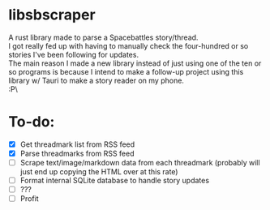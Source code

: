 # libsbscraper
A rust library made to parse a Spacebattles story/thread.\
I got really fed up with having to manually check the four-hundred or so stories I've been following for updates.\
The main reason I made a new library instead of just using one of the ten or so programs is because I intend to make a follow-up project using this library w/ Tauri to make a story reader on my phone.\
:P\

# To-do:
- [X] Get threadmark list from RSS feed
- [X] Parse threadmarks from RSS feed
- [ ] Scrape text/image/markdown data from each threadmark (probably will just end up copying the HTML over at this rate)
- [ ] Format internal SQLite database to handle story updates
- [ ] ???
- [ ] Profit
